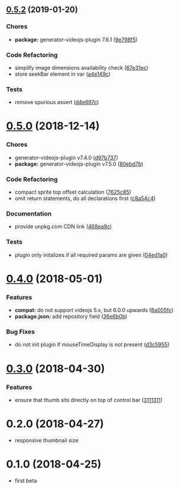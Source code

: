 <a name="0.5.2"></a>
## [0.5.2](https://github.com/blacktrash/videojs-sprite-thumbnails/compare/v0.5.1...v0.5.2) (2019-01-20)

### Chores

* **package:** generator-videojs-plugin 7.6.1 ([9e798f5](https://github.com/blacktrash/videojs-sprite-thumbnails/commit/9e798f5))

### Code Refactoring

* simplify image dimensions availability check ([67e31ec](https://github.com/blacktrash/videojs-sprite-thumbnails/commit/67e31ec))
* store seekBar element in var ([a4e149c](https://github.com/blacktrash/videojs-sprite-thumbnails/commit/a4e149c))

### Tests

* remove spurious assert ([d4e697c](https://github.com/blacktrash/videojs-sprite-thumbnails/commit/d4e697c))

<a name="0.5.0"></a>
# [0.5.0](https://github.com/blacktrash/videojs-sprite-thumbnails/compare/v0.4.0...v0.5.0) (2018-12-14)

### Chores

* generator-videojs-plugin v7.4.0 ([d97b737](https://github.com/blacktrash/videojs-sprite-thumbnails/commit/d97b737))
* **package:** generator-videojs-plugin v7.5.0 ([80ebd7b](https://github.com/blacktrash/videojs-sprite-thumbnails/commit/80ebd7b))

### Code Refactoring

* compact sprite top offset calculation ([7625c85](https://github.com/blacktrash/videojs-sprite-thumbnails/commit/7625c85))
* omit return statements, do all declarations first ([c8a54c4](https://github.com/blacktrash/videojs-sprite-thumbnails/commit/c8a54c4))

### Documentation

* provide unpkg.com CDN link ([468ea9c](https://github.com/blacktrash/videojs-sprite-thumbnails/commit/468ea9c))

### Tests

* plugin only initalizes if all required params are given ([04ed1a0](https://github.com/blacktrash/videojs-sprite-thumbnails/commit/04ed1a0))

<a name="0.4.0"></a>
# [0.4.0](https://github.com/blacktrash/videojs-sprite-thumbnails/compare/v0.3.0...v0.4.0) (2018-05-01)

### Features

* **compat:** do not support videojs 5.x, but 6.0.0 upwards ([8a005fc](https://github.com/blacktrash/videojs-sprite-thumbnails/commit/8a005fc))
* **package.json:** add repository field ([36e6b0b](https://github.com/blacktrash/videojs-sprite-thumbnails/commit/36e6b0b))

### Bug Fixes

* do not init plugin if mouseTimeDisplay is not present ([d3c5955](https://github.com/blacktrash/videojs-sprite-thumbnails/commit/d3c5955))

<a name="0.3.0"></a>
# [0.3.0](https://github.com/blacktrash/videojs-sprite-thumbnails/compare/v0.2.0...v0.3.0) (2018-04-30)

### Features

* ensure that thumb sits directly on top of control bar ([3111311](https://github.com/blacktrash/videojs-sprite-thumbnails/commit/3111311))

<a name="0.2.0"></a>
# 0.2.0 (2018-04-27)

* responsive thumbnail size

<a name="0.1.0"></a>
# 0.1.0 (2018-04-25)

* first beta

